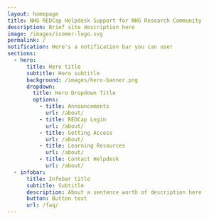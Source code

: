```yaml
---
layout: homepage
title: NHG REDCap Helpdesk Support for NHG Research Community
description: Brief site description here
image: /images/isomer-logo.svg
permalink: /
notification: Here's a notification bar you can use!
sections:
  - hero:
      title: Hero title
      subtitle: Hero subtitle
      background: /images/hero-banner.png
      dropdown:
        title: Hero Dropdown Title
        options:
          - title: Announcements
            url: /about/
          - title: REDCap Login
            url: /about/
          - title: Getting Access
            url: /about/
          - title: Learning Resources
            url: /about/
          - title: Contact Helpdesk
            url: /about/
  - infobar:
      title: Infobar title
      subtitle: Subtitle
      description: About a sentence worth of description here
      button: Button text
      url: /faq/
---
```

